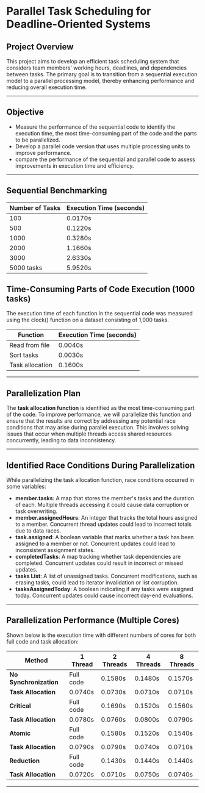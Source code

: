 # Parallel Task Scheduling for Deadline-Oriented Systems

## Project Overview

This project aims to develop an efficient task scheduling system that considers team members' working hours, deadlines, and dependencies between tasks. The primary goal is to transition from a sequential execution model to a parallel processing model, thereby enhancing performance and reducing overall execution time.

---

##  Objective 

- Measure the performance of the sequential code to identify the execution time, the most time-consuming part of the code and the parts to be parallelized.
- Develop a parallel code version that uses multiple processing units to improve performance. 
- compare the performance of the sequential and parallel code to assess improvements in execution time and efficiency.
 
---

## Sequential Benchmarking 

| Number of Tasks | Execution Time (seconds) |
|------------------|--------------------------|
| 100              | 0.0170s                  |
| 500              | 0.1220s                  |
| 1000             | 0.3280s                  |
| 2000             | 1.1660s                  |
| 3000             | 2.6330s                  |
| 5000 tasks       | 5.9520s                  |

## Time-Consuming Parts of Code Execution (1000 tasks)
The execution time of each function in the sequential code was measured using the clock() function on a dataset consisting of 1,000 tasks.

| Function          | Execution Time (seconds) |
|-------------------|--------------------------|
| Read from file    | 0.0040s                  |
| Sort tasks        | 0.0030s                  |
| Task allocation   | 0.1600s                  |

---

## Parallelization Plan

The **task allocation function** is identified as the most time-consuming part of the code. To improve performance, we will parallelize this function and ensure that the results are correct by addressing any potential race conditions that may arise during parallel execution. This involves solving issues that occur when multiple threads access shared resources concurrently, leading to data inconsistency.

---

## Identified Race Conditions During Parallelization

While parallelizing the task allocation function, race conditions occurred in some variables:

- **member.tasks**: A map that stores the member's tasks and the duration of each. Multiple threads accessing it could cause data corruption or task overwriting.
- **member.assignedHours**: An integer that tracks the total hours assigned to a member. Concurrent thread updates could lead to incorrect totals due to data races.
- **task.assigned**: A boolean variable that marks whether a task has been assigned to a member or not. Concurrent updates could lead to inconsistent assignment states.
- **completedTasks**: A map tracking whether task dependencies are completed. Concurrent updates could result in incorrect or missed updates.
- **tasks List**: A list of unassigned tasks. Concurrent modifications, such as erasing tasks, could lead to iterator invalidation or list corruption.
- **tasksAssignedToday**: A boolean indicating if any tasks were assigned today. Concurrent updates could cause incorrect day-end evaluations.

---

## Parallelization Performance (Multiple Cores)

Shown below is the execution time with different numbers of cores for both full code and task allocation:

| Method           | 1 Thread | 2 Threads | 4 Threads | 8 Threads |
|------------------|----------|-----------|-----------|-----------|
| **No Synchronization** | Full code | 0.1580s | 0.1480s | 0.1570s | 0.1510s |
| **Task Allocation**    | 0.0740s  | 0.0730s  | 0.0710s  | 0.0710s  |
| **Critical**           | Full code | 0.1690s | 0.1520s | 0.1560s | 0.1580s |
| **Task Allocation**    | 0.0780s  | 0.0760s  | 0.0800s  | 0.0790s  |
| **Atomic**             | Full code | 0.1580s | 0.1520s | 0.1540s | 0.1780s |
| **Task Allocation**    | 0.0790s  | 0.0790s  | 0.0740s  | 0.0710s  |
| **Reduction**          | Full code | 0.1430s | 0.1440s | 0.1440s | 0.1480s |
| **Task Allocation**    | 0.0720s  | 0.0710s  | 0.0750s  | 0.0740s  |

---

